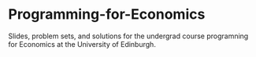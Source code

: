 # Programming-for-Economics
Slides, problem sets, and solutions for the undergrad course programning for Economics at the University of Edinburgh.
